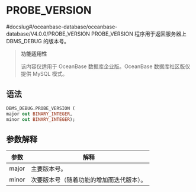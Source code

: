 PROBE_VERSION 
==================================
#docslug#/oceanbase-database/oceanbase-database/V4.0.0/PROBE_VERSION
PROBE_VERSION 程序用于返回服务器上 DBMS_DEBUG 的版本号。

>**功能适用性**
>
>该内容仅适用于 OceanBase 数据库企业版。OceanBase 数据库社区版仅提供 MySQL 模式。

语法 
-----------

```sql
DBMS_DEBUG.PROBE_VERSION (
major out BINARY_INTEGER,
minor out BINARY_INTEGER);
```



参数解释 
-------------



| **参数** |        **解释**        |
|--------|----------------------|
| major  | 主要版本号。               |
| minor  | 次要版本号（随着功能的增加而迭代版本）。 |




